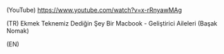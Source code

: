 (YouTube) https://www.youtube.com/watch?v=x-rRnyawMAg

(TR) Ekmek Teknemiz Dediğin Şey Bir Macbook - Geliştirici Aileleri (Başak Nomak)

(EN)
